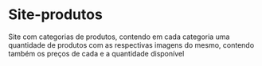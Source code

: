 # Site-produtos
Site com categorias de produtos, contendo em cada categoria uma quantidade de produtos com as respectivas imagens do mesmo, contendo também os preços de cada e a quantidade disponível
